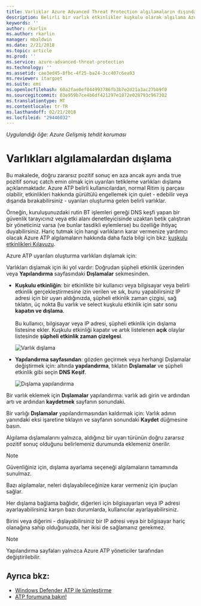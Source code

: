 ```yaml
---
title: Varlıklar Azure Advanced Threat Protection algılamaların dışında bırakma | Microsoft Docs
description: Belirli bir varlık etkinlikler kuşkulu olarak algılama Azure ATP durdurmayı açıklar
keywords: ''
author: rkarlin
ms.author: rkarlin
manager: mbaldwin
ms.date: 2/21/2018
ms.topic: article
ms.prod: ''
ms.service: azure-advanced-threat-protection
ms.technology: ''
ms.assetid: cae3ed45-8fbc-4f25-ba24-3cc407c6ea93
ms.reviewer: itargoet
ms.suite: ems
ms.openlocfilehash: 60a2fae0ef044993786fb3b7e2d21a3ac27bb9f0
ms.sourcegitcommit: 03e959b7ce4b6df421297e1872e028793c967302
ms.translationtype: MT
ms.contentlocale: tr-TR
ms.lasthandoff: 02/21/2018
ms.locfileid: "29446032"
---
```

*Uygulandığı öğe: Azure Gelişmiş tehdit koruması*



# <a name="excluding-entities-from-detections"></a>Varlıkları algılamalardan dışlama
Bu makalede, doğru zararsız pozitif sonuç en aza ancak aynı anda true pozitif sonuç catch emin olmak için uyarıları tetikleme varlıkları dışlama açıklanmaktadır. Azure ATP belirli kullanıcılardan, normal Ritim iş parçası olabilir, etkinlikleri hakkında gürültülü engellemek için quiet - edebilir veya dışarıda bırakabilirsiniz - uyarıları oluşturma gelen belirli varlıklar.

Örneğin, kuruluşunuzdaki rutin BT işlemleri gereği DNS keşfi yapan bir güvenlik tarayıcınız veya etki alanı denetleyicisinde uzaktan betik çalıştıran bir yöneticiniz varsa (ve bunlar tasdikli eylemlerse) bu özelliğe ihtiyaç duyabilirsiniz. Hariç tutmak için hangi varlıkların karar vermenize yardımcı olacak Azure ATP algılamaların hakkında daha fazla bilgi için bkz: [kuşkulu etkinlikleri Kılavuzu](suspicious-activity-guide.md).

Azure ATP uyarıları oluşturma varlıkları dışlamak için:

Varlıkları dışlamak için iki yol vardır: Doğrudan şüpheli etkinlik üzerinden veya **Yapılandırma** sayfasındaki **Dışlamalar** sekmesinden.

- **Kuşkulu etkinliğin**: bir etkinlikte bir kullanıcı veya bilgisayar veya belirli etkinlik gerçekleştirmesine izin verilen ve sık, bunu yapabilirsiniz IP adresi için bir uyarı aldığınızda, şüpheli etkinlik zaman çizgisi, sağ tıklatın, üç nokta Bu varlık ve select kuşkulu etkinlik için satır sonu **kapatın ve dışlama**. <br></br>Bu kullanıcı, bilgisayar veya IP adresi, şüpheli etkinlik için dışlama listesine ekler. Kuşkulu etkinliği kapatır ve artık listelenen **açık** olaylar listesinde **şüpheli etkinlik zaman çizelgesi**.

    ![Varlık dışlama](./media/exclude-in-sa.png)

- **Yapılandırma sayfasından**: gözden geçirmek veya herhangi Dışlamalar değiştirmek için: altında **yapılandırma**, tıklatın **Dışlamalar** ve şüpheli etkinlik gibi seçin **DNS Keşif**.

    ![Dışlama yapılandırma](./media/exclusions.png)

Bir varlık eklemek için **Dışlamalar** yapılandırma: varlık adı girin ve ardından artı ve ardından **kaydetmek** sayfanın sonundaki.

Bir varlığı **Dışlamalar** yapılandırmasından kaldırmak için: Varlık adının yanındaki eksi işaretine tıklayın ve sayfanın sonundaki **Kaydet** düğmesine basın.

Algılama dışlamalarını yalnızca, aldığınız bir uyarı türünün doğru zararsız pozitif sonuç olduğunu belirlemeniz durumunda eklemeniz önerilir. 

> [!NOTE]
> Güvenliğiniz için, dışlama ayarlama seçeneği algılamaların tamamında sunulmaz. 

Bazı algılamalar, neleri dışlayabileceğinize karar vermeniz için ipuçları sağlar. 

Her dışlama bağlama bağlıdır, diğerleri için bilgisayarları veya IP adresi ayarlayabilirsiniz karşın bazı durumlarda, kullanıcılar ayarlayabilirsiniz. 

Birini veya diğerini - dışlayabilirsiniz bir IP adresi veya bir bilgisayar hariç olanağına sahip olduğunuzda, her ikisi de sağlamanız gerekmez.

> [!NOTE]
> Yapılandırma sayfaları yalnızca Azure ATP yöneticiler tarafından değiştirilebilir.


## <a name="see-also"></a>Ayrıca bkz:

- [Windows Defender ATP ile tümleştirme](integrate-wd-atp.md)
- [ATP forumuna bakın!](https://aka.ms/azureatpcommunity)